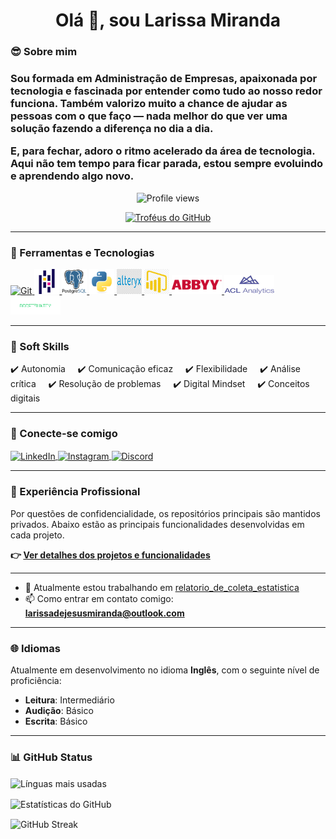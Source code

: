 <h1 align="center">Olá 👋, sou Larissa Miranda</h1>


### 😎 Sobre mim


<h3 align="left">Sou formada em Administração de Empresas, apaixonada por tecnologia e fascinada por entender como tudo ao nosso redor funciona. Também valorizo muito a chance de ajudar as pessoas com o que faço — nada melhor do que ver uma solução fazendo a diferença no dia a dia.

E, para fechar, adoro o ritmo acelerado da área de tecnologia. Aqui não tem tempo para ficar parada, estou sempre evoluindo e aprendendo algo novo.</h3>

<p align="center">
  <img src="https://komarev.com/ghpvc/?username=Lmiranda020&label=Profile%20views&color=0e75b6&style=flat" alt="Profile views" />
</p>

<p align="center">
  <a href="https://github.com/ryo-ma/github-profile-trophy">
    <img src="https://github-profile-trophy.vercel.app/?username=Lmiranda020&theme=dark" alt="Troféus do GitHub" />
  </a>
</p>

---

### 🔧 Ferramentas e Tecnologias

<p align="left">
  <a href="https://git-scm.com/" target="_blank" rel="noreferrer">
    <img src="https://www.vectorlogo.zone/logos/git-scm/git-scm-icon.svg" alt="Git" width="40" height="40"/>
  </a>
  <a href="https://pandas.pydata.org/" target="_blank" rel="noreferrer">
    <img src="https://raw.githubusercontent.com/devicons/devicon/master/icons/pandas/pandas-original.svg" alt="Pandas" width="40" height="40"/>
  </a>
  <a href="https://www.postgresql.org" target="_blank" rel="noreferrer">
    <img src="https://raw.githubusercontent.com/devicons/devicon/master/icons/postgresql/postgresql-original-wordmark.svg" alt="PostgreSQL" width="40" height="40"/>
  </a>
  <a href="https://www.python.org" target="_blank" rel="noreferrer">
    <img src="https://raw.githubusercontent.com/devicons/devicon/master/icons/python/python-original.svg" alt="Python" width="40" height="40"/>
  </a>
  <a href="https://www.alteryx.com/" target="_blank" rel="noreferrer">
    <img src="assets/alteryx.png" alt="Alteryx"   width="40" height="40"/>
  </a>
  <a href="https://powerbi.microsoft.com/" target="_blank" rel="noreferrer">
  <img src="assets/power_bi.png" alt="Power BI" width="40" height="40"/>
</a>
  <a href="https://www.abbyy.com/" target="_blank" rel="noreferrer">
  <img src="assets/ABBYY_resized.png" alt="ABBYY" width="80" height="30"/>
</a>
</a>
  <a href="https://www.diligent.com/products/acl-analytics" target="_blank" rel="noreferrer">
  <img src="assets/ACL_resized.png" alt="ABBYY" width="80" height="30"/>
</a>
</a>
  <a href="https://www.accountfy.com/" target="_blank" rel="noreferrer">
  <img src="assets/Accountfy_resized.png" alt="ABBYY" width="80" height="30"/>
</a>
</p>


---

### 🧠 Soft Skills

<p>
  ✔️ Autonomia &nbsp;&nbsp;&nbsp;  
  ✔️ Comunicação eficaz &nbsp;&nbsp;&nbsp;  
  ✔️ Flexibilidade &nbsp;&nbsp;&nbsp;  
  ✔️ Análise crítica &nbsp;&nbsp;&nbsp;  
  ✔️ Resolução de problemas &nbsp;&nbsp;&nbsp;  
  ✔️ Digital Mindset &nbsp;&nbsp;&nbsp;  
  ✔️ Conceitos digitais
</p>

---

### 🤝 Conecte-se comigo

<p align="left">
  <a href="https://linkedin.com/in/larissa-miranda-br-1871a523b" target="blank">
    <img align="center" src="https://raw.githubusercontent.com/rahuldkjain/github-profile-readme-generator/master/src/images/icons/Social/linked-in-alt.svg" alt="LinkedIn" height="30" width="40" />
  </a>
  <a href="https://instagram.com/larissamiranda5023" target="blank">
    <img align="center" src="https://raw.githubusercontent.com/rahuldkjain/github-profile-readme-generator/master/src/images/icons/Social/instagram.svg" alt="Instagram" height="30" width="40" />
  </a>
  <a href="https://discord.com/users/larissamiranda5023" target="blank">
    <img align="center" src="https://raw.githubusercontent.com/rahuldkjain/github-profile-readme-generator/master/src/images/icons/Social/discord.svg" alt="Discord" height="30" width="40" />
  </a>
</p>

---
### 💼 Experiência Profissional

Por questões de confidencialidade, os repositórios principais são mantidos privados. Abaixo estão as principais funcionalidades desenvolvidas em cada projeto.

**👉 [Ver detalhes dos projetos e funcionalidades](https://github.com/Lmiranda020/Lmiranda020/blob/main/portfolio-projetos.md)**

---

- 🔭 Atualmente estou trabalhando em [relatorio_de_coleta_estatistica](https://github.com/Lmiranda020/relatorio_de_coleta_estatistica)
- 📫 Como entrar em contato comigo: **larissadejesusmiranda@outlook.com**

---

### 🌐 Idiomas

Atualmente em desenvolvimento no idioma **Inglês**, com o seguinte nível de proficiência:

- **Leitura**: Intermediário 
- **Audição**: Básico 
- **Escrita**: Básico

---
### 📊 GitHub Status

<p>
  <img align="center" src="https://github-readme-stats.vercel.app/api/top-langs?username=Lmiranda020&show_icons=true&locale=pt-br&theme=github_dark" alt="Línguas mais usadas" />
</p>

<p>
  <img align="center" src="https://github-readme-stats.vercel.app/api?username=Lmiranda020&show_icons=true&locale=pt-br&theme=github_dark" alt="Estatísticas do GitHub" />
</p>

<p>
  <img align="center" src="https://github-readme-streak-stats.herokuapp.com/?user=Lmiranda020&theme=github_dark" alt="GitHub Streak" />
</p>
